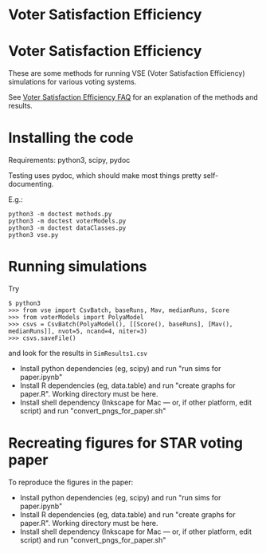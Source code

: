 # Voter Satisfaction Efficiency


# Voter Satisfaction Efficiency
These are some methods for running VSE (Voter Satisfaction Efficiency)
simulations for various voting systems. 

See [Voter Satisfaction Efficiency FAQ](http://electionscience.github.io/vse-sim/) for an explanation of the methods and results.

# Installing the code
Requirements: python3, scipy, pydoc

Testing uses pydoc, which should make most things pretty self-documenting.

E.g.:

    python3 -m doctest methods.py
    python3 -m doctest voterModels.py
    python3 -m doctest dataClasses.py
    python3 vse.py

# Running simulations

Try

    $ python3
    >>> from vse import CsvBatch, baseRuns, Mav, medianRuns, Score
    >>> from voterModels import PolyaModel
    >>> csvs = CsvBatch(PolyaModel(), [[Score(), baseRuns], [Mav(), medianRuns]], nvot=5, ncand=4, niter=3)
    >>> csvs.saveFile()

and look for the results in `SimResults1.csv`
* Install python dependencies (eg, scipy) and run "run sims for paper.ipynb"
* Install R dependencies (eg, data.table) and run "create graphs for paper.R". Working directory must be here.
* Install shell dependency (Inkscape for Mac — or, if other platform, edit script) and run "convert_pngs_for_paper.sh"

# Recreating figures for STAR voting paper

To reproduce the figures in the paper:

* Install python dependencies (eg, scipy) and run "run sims for paper.ipynb"
* Install R dependencies (eg, data.table) and run "create graphs for paper.R". Working directory must be here.
* Install shell dependency (Inkscape for Mac — or, if other platform, edit script) and run "convert_pngs_for_paper.sh"